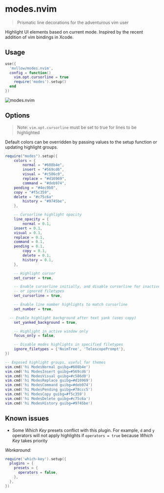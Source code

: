 # modes.nvim

> Prismatic line decorations for the adventurous vim user

Highlight UI elements based on current mode. Inspired by the recent addition of vim bindings in Xcode.

## Usage

```lua
use({
  'mvllow/modes.nvim',
  config = function()
    vim.opt.cursorline = true
    require('modes').setup()
  end
})
```

![modes.nvim](https://user-images.githubusercontent.com/1474821/127896095-6da221cf-3327-4eed-82be-ce419bdf647c.gif)

## Options

> Note: `vim.opt.cursorline` must be set to true for lines to be highlighted

Default colors can be overridden by passing values to the setup function or updating highlight groups.

```lua
require("modes").setup({
	colors = {
		normal = "#608b4e",
		insert = "#569cd6",
		visual = "#c586c0",
		replace = "#d16969",
		command = "#deb974",
    pending = "#4ec9b0",
    copy = "#f5c359",
    delete = "#c75c6a"
		history = "#9745be",
	},

	-- Cursorline highlight opacity
	line_opacity = {
		normal = 0.1,
    insert = 0.1,
    visual = 0.1,
    replace = 0.1,
    command = 0.1,
    pending = 0.1,
		copy = 0.1,
		delete = 0.1,
		history = 0.1,
	},

	-- Highlight cursor
	set_cursor = true,

	-- Enable cursorline initially, and disable cursorline for inactive windows
	-- or ignored filetypes
	set_cursorline = true,

	-- Enable line number highlights to match cursorline
	set_number = true,

  -- Enable highlight background after text yank (uses copy)
	set_yanked_background = true,

	-- Highlight in active window only
	focus_only = false,

	-- Disable modes highlights in specified filetypes
	ignore_filetypes = {'NvimTree', 'TelescopePrompt'},
})
```

```lua
-- Exposed highlight groups, useful for themes
vim.cmd('hi ModesNormal guibg=#608b4e')
vim.cmd('hi ModesInsert guibg=#569cd6')
vim.cmd('hi ModesVisual guibg=#c586d0')
vim.cmd('hi ModesReplace guibg=#d16969')
vim.cmd('hi ModesCommand guibg=#deb974')
vim.cmd('hi ModesPending guibg=#78ccc5')
vim.cmd('hi ModesCopy guibg=#f5c359')
vim.cmd('hi ModesDelete guibg=#c75c6a')
vim.cmd('hi ModesHistory guibg=#9745be')
```

## Known issues

- Some _Which Key_ presets conflict with this plugin. For example, `d` and `y` operators will not apply highlights if `operators = true` because _Which Key_ takes priority

_Workaround:_

```lua
require('which-key').setup({
  plugins = {
    presets = {
      operators = false,
    },
  },
})
```

